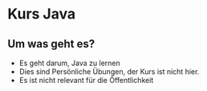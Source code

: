 # Kurs Java
## Um was geht es?
* Es geht darum, Java zu lernen
* Dies sind Persönliche Übungen, der Kurs ist nicht hier.
* Es ist nicht relevant für die Öffentlichkeit